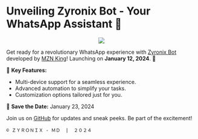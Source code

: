 # Unveiling Zyronix Bot - Your WhatsApp Assistant 🤖

<p align="center">
<img src="https://raw.githubusercontent.com/mznking/ZyronixBot/v1.0/assets/MznKing-ZyronixBot-1.jpg"/>
</p>

Get ready for a revolutionary WhatsApp experience with [Zyronix Bot](https://github.com/mznking/ZyronixBot) developed by [MZN King](https://github.com/mznking)! Launching on **January 12, 2024**. 🎉

🚀 **Key Features:**
- Multi-device support for a seamless experience.
- Advanced automation to simplify your tasks.
- Customization options tailored just for you.

📅 **Save the Date:** January 23, 2024

Join us on [GitHub](https://github.com/mznking/ZyronixBot) for updates and sneak peeks. Be part of the excitement!

`© ＺＹＲＯＮＩＸ - ＭＤ  |  ２０２４`

